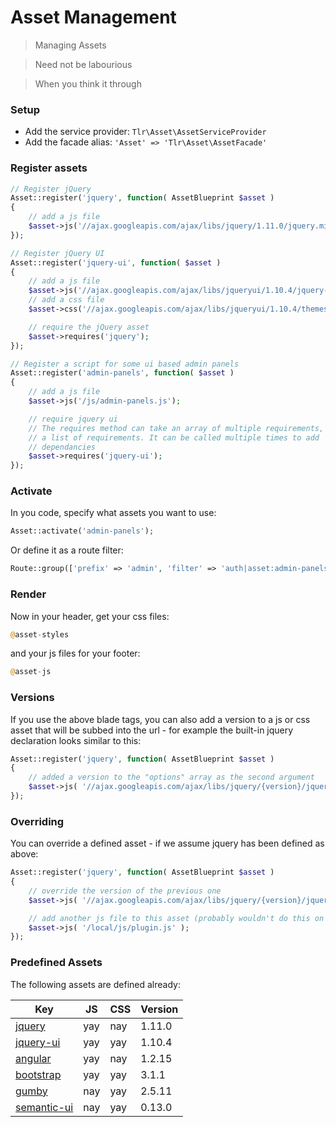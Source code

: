 Asset Management
================

> Managing Assets

> Need not be labourious

> When you think it through

### Setup

- Add the service provider: `Tlr\Asset\AssetServiceProvider`
- Add the facade alias: `'Asset' => 'Tlr\Asset\AssetFacade'`

### Register assets

```php
// Register jQuery
Asset::register('jquery', function( AssetBlueprint $asset )
{
	// add a js file
	$asset->js('//ajax.googleapis.com/ajax/libs/jquery/1.11.0/jquery.min.js');
});

// Register jQuery UI
Asset::register('jquery-ui', function( $asset )
{
	// add a js file
	$asset->js('//ajax.googleapis.com/ajax/libs/jqueryui/1.10.4/jquery-ui.min.js');
	// add a css file
	$asset->css('//ajax.googleapis.com/ajax/libs/jqueryui/1.10.4/themes/smoothness/jquery-ui.css');

	// require the jQuery asset
	$asset->requires('jquery');
});

// Register a script for some ui based admin panels
Asset::register('admin-panels', function( $asset )
{
	// add a js file
	$asset->js('/js/admin-panels.js');

	// require jquery ui
	// The requires method can take an array of multiple requirements, or
	// a list of requirements. It can be called multiple times to add
	// dependancies
	$asset->requires('jquery-ui');
});
```

### Activate

In you code, specify what assets you want to use:

```php
Asset::activate('admin-panels');
```

Or define it as a route filter:

```php
Route::group(['prefix' => 'admin', 'filter' => 'auth|asset:admin-panels']);
```

### Render

Now in your header, get your css files:

```php
@asset-styles
```

and your js files for your footer:

```php
@asset-js
```

### Versions

If you use the above blade tags, you can also add a version to a js or css asset that will be subbed into the url - for example the built-in jquery declaration looks similar to this:

```php
Asset::register('jquery', function( AssetBlueprint $asset )
{
	// added a version to the "options" array as the second argument
	$asset->js( '//ajax.googleapis.com/ajax/libs/jquery/{version}/jquery.min.js', ['version' => '1.11.0'] );
});
```

### Overriding

You can override a defined asset - if we assume jquery has been defined as above:

```php
Asset::register('jquery', function( AssetBlueprint $asset )
{
	// override the version of the previous one
	$asset->js( '//ajax.googleapis.com/ajax/libs/jquery/{version}/jquery.min.js', ['version' => '2.1.0'] );

	// add another js file to this asset (probably wouldn't do this on the jquery definition...!)
	$asset->js( '/local/js/plugin.js' );
});
```

### Predefined Assets

The following assets are defined already:

Key                                      | JS  | CSS | Version
-----------------------------------------|-----|-----|---------
[jquery](http://jquery.com/)             | yay | nay | 1.11.0
[jquery-ui](http://jqueryui.com/)        | yay | yay | 1.10.4
[angular](http://angularjs.org/)         | yay | nay | 1.2.15
[bootstrap](http://getbootstrap.com/)    | yay | yay | 3.1.1
[gumby](http://gumbyframework.com/)      | nay | yay | 2.5.11
[semantic-ui](http://semantic-ui.com/)   | nay | yay | 0.13.0
